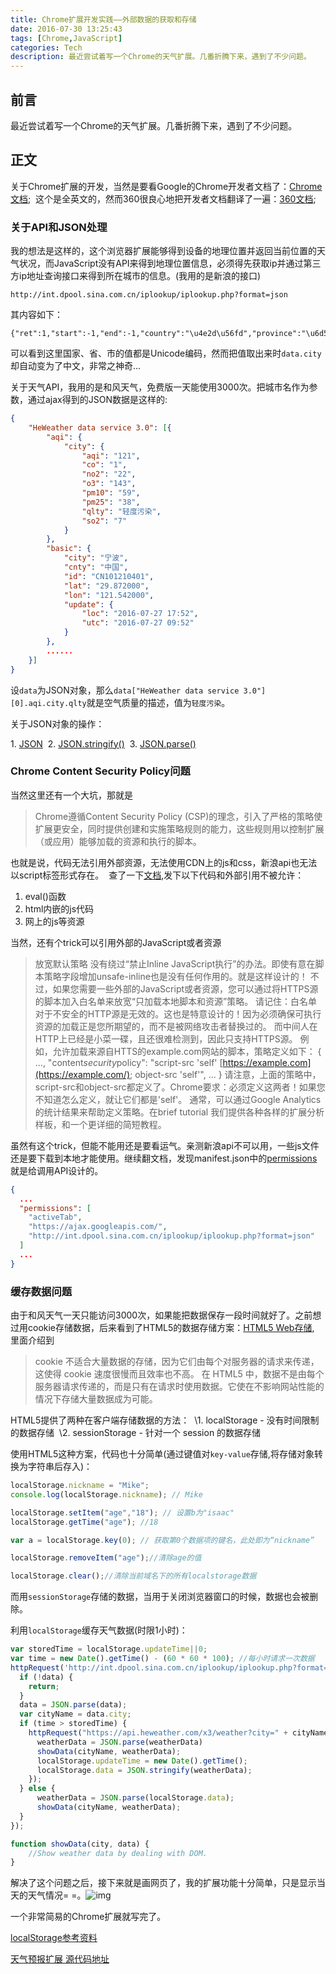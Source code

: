 ```yaml
---
title: Chrome扩展开发实践——外部数据的获取和存储
date: 2016-07-30 13:25:43
tags: [Chrome,JavaScript]
categories: Tech
description: 最近尝试着写一个Chrome的天气扩展。几番折腾下来，遇到了不少问题。
---
```


## 前言

最近尝试着写一个Chrome的天气扩展。几番折腾下来，遇到了不少问题。

## 正文

关于Chrome扩展的开发，当然是要看Google的Chrome开发者文档了：[Chrome文档](https://developer.chrome.com/extensions/getstarted); 
这个是全英文的，然而360很良心地把开发者文档翻译了一遍：[360文档](http://open.chrome.360.cn/extension_dev/overview.html);

### 关于API和JSON处理

我的想法是这样的，这个浏览器扩展能够得到设备的地理位置并返回当前位置的天气状况，而JavaScript没有API来得到地理位置信息，必须得先获取ip并通过第三方ip地址查询接口来得到所在城市的信息。(我用的是新浪的接口)

```
http://int.dpool.sina.com.cn/iplookup/iplookup.php?format=json  

```

其内容如下：

```
{"ret":1,"start":-1,"end":-1,"country":"\u4e2d\u56fd","province":"\u6d59\u6c5f","city":"\u5b81\u6ce2","district":"","isp":"","type":"","desc":""};
```

可以看到这里国家、省、市的值都是Unicode编码，然而把值取出来时`data.city`却自动变为了中文，非常之神奇...

关于天气API，我用的是和风天气，免费版一天能使用3000次。把城市名作为参数，通过ajax得到的JSON数据是这样的:

```json
{
    "HeWeather data service 3.0": [{
        "aqi": {
            "city": {
                "aqi": "121",
                "co": "1",
                "no2": "22",
                "o3": "143",
                "pm10": "59",
                "pm25": "38",
                "qlty": "轻度污染",
                "so2": "7"
            }
        },
        "basic": {
            "city": "宁波",
            "cnty": "中国",
            "id": "CN101210401",
            "lat": "29.872000",
            "lon": "121.542000",
            "update": {
                "loc": "2016-07-27 17:52",
                "utc": "2016-07-27 09:52"
            }
        },
        ......
    }]
}
```

设`data`为JSON对象，那么`data["HeWeather data service 3.0"][0].aqi.city.qlty`就是空气质量的描述，值为`轻度污染`。

关于JSON对象的操作： 

1. [JSON](https://developer.mozilla.org/zh-CN/docs/Web/JavaScript/Reference/Global_Objects/JSON) 
2. [JSON.stringify()](https://developer.mozilla.org/zh-CN/docs/Web/JavaScript/Reference/Global_Objects/JSON/stringify) 
3. [JSON.parse()](https://developer.mozilla.org/zh-CN/docs/Web/JavaScript/Reference/Global_Objects/JSON/parse)

### Chrome Content Security Policy问题

当然这里还有一个大坑，那就是

> Chrome遵循Content Security Policy (CSP)的理念，引入了严格的策略使扩展更安全，同时提供创建和实施策略规则的能力，这些规则用以控制扩展（或应用）能够加载的资源和执行的脚本。

也就是说，代码无法引用外部资源，无法使用CDN上的js和css，新浪api也无法以script标签形式存在。 
查了一下[文档](https://developer.chrome.com/extensions/contentSecurityPolicy#relaxing),发下以下代码和外部引用不被允许： 

1. eval()函数 
2. html内嵌的js代码 
3. 网上的js等资源

当然，还有个trick可以引用外部的JavaScript或者资源

> 放宽默认策略
> 没有绕过“禁止Inline JavaScript执行”的办法。即使有意在脚本策略字段增加unsafe-inline也是没有任何作用的。就是这样设计的！ 不过，如果您需要一些外部的JavaScript或者资源，您可以通过将HTTPS源的脚本加入白名单来放宽“只加载本地脚本和资源”策略。 请记住：白名单对于不安全的HTTP源是无效的。这也是特意设计的！因为必须确保可执行资源的加载正是您所期望的，而不是被网络攻击者替换过的。 而中间人在HTTP上已经是小菜一碟，且还很难检测到，因此只支持HTTPS源。 例如，允许加载来源自HTTS的example.com网站的脚本，策略定义如下： { ..., "content*security*policy": "script-src 'self' [https://example.com](https://example.com/); object-src 'self'", ... } 请注意，上面的策略中，script-src和object-src都定义了。Chrome要求：必须定义这两者！如果您不知道怎么定义，就让它们都是'self'。 通常，可以通过Google Analytics的统计结果来帮助定义策略。在brief tutorial 我们提供各种各样的扩展分析样板，和一个更详细的简短教程。

虽然有这个trick，但能不能用还是要看运气。亲测新浪api不可以用，一些js文件还是要下载到本地才能使用。继续翻文档，发现manifest.json中的[permissions](https://developer.chrome.com/extensions/declare_permissions)就是给调用API设计的。

```json
{
  ...
  "permissions": [
    "activeTab",
    "https://ajax.googleapis.com/",
    "http://int.dpool.sina.com.cn/iplookup/iplookup.php?format=json"
  ]
  ...
}
```

### 缓存数据问题

由于和风天气一天只能访问3000次，如果能把数据保存一段时间就好了。之前想过用cookie存储数据，后来看到了HTML5的数据存储方案：[HTML5 Web存储](http://www.w3school.com.cn/html5/html_5_webstorage.asp), 里面介绍到

> cookie 不适合大量数据的存储，因为它们由每个对服务器的请求来传递，这使得 cookie 速度很慢而且效率也不高。 在 HTML5 中，数据不是由每个服务器请求传递的，而是只有在请求时使用数据。它使在不影响网站性能的情况下存储大量数据成为可能。

HTML5提供了两种在客户端存储数据的方法： 
\1. localStorage - 没有时间限制的数据存储 
\2. sessionStorage - 针对一个 session 的数据存储

使用HTML5这种方案，代码也十分简单(通过键值对`key-value`存储,将存储对象转换为字符串后存入)：

```javascript
localStorage.nickname = "Mike";  
console.log(localStorage.nickname); // Mike

localStorage.setItem("age","18"); // 设置b为"isaac"  
localStorage.getTime("age"); //18

var a = localStorage.key(0); // 获取第0个数据项的键名，此处即为“nickname”

localStorage.removeItem("age");//清除age的值

localStorage.clear();//清除当前域名下的所有localstorage数据  
```

而用`sessionStorage`存储的数据，当用于关闭浏览器窗口的时候，数据也会被删除。

利用`localStorage`缓存天气数据(时限1小时)：

```javascript
var storedTime = localStorage.updateTime||0;  
var time = new Date().getTime() - (60 * 60 * 100); //每小时请求一次数据  
httpRequest('http://int.dpool.sina.com.cn/iplookup/iplookup.php?format=json', function(data) {  
  if (!data) {
    return;
  }
  data = JSON.parse(data);
  var cityName = data.city;
  if (time > storedTime) {
    httpRequest("https://api.heweather.com/x3/weather?city=" + cityName + "&key=yourkey", function(weatherData) {
      weatherData = JSON.parse(weatherData)
      showData(cityName, weatherData);
      localStorage.updateTime = new Date().getTime();
      localStorage.data = JSON.stringify(weatherData);
    });
  } else {
      weatherData = JSON.parse(localStorage.data);
      showData(cityName, weatherData);
  }
});

function showData(city, data) {  
    //Show weather data by dealing with DOM.
}
```

解决了这个问题之后，接下来就是画网页了，我的扩展功能十分简单，只是显示当天的天气情况= =。![img](http://o6ljw8wcq.bkt.clouddn.com/myblog/jpg/QQ%E5%9B%BE%E7%89%8720160729155721.png)

一个非常简易的Chrome扩展就写完了。

[localStorage参考资料](https://segmentfault.com/a/1190000004121465)

[天气预报扩展 源代码地址](https://github.com/clarkzsd/TinyWeather)
